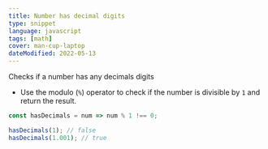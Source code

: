 ```yaml
---
title: Number has decimal digits
type: snippet
language: javascript
tags: [math]
cover: man-cup-laptop
dateModified: 2022-05-13
---
```


Checks if a number has any decimals digits

- Use the modulo (`%`) operator to check if the number is divisible by `1` and return the result.

```js
const hasDecimals = num => num % 1 !== 0;

hasDecimals(1); // false
hasDecimals(1.001); // true
```
